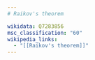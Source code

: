 ```yaml
---
# Raikov's theorem

wikidata: Q7283856
msc_classification: "60"
wikipedia_links:
  - "[[Raikov's theorem]]"
---
```

